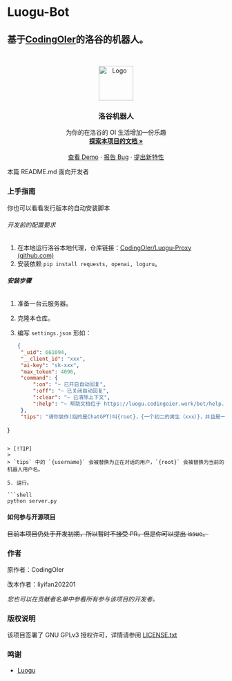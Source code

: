 # Luogu-Bot

## 基于[CodingOIer](https://github.com/CodingOIer/Luogu-Bot)的洛谷的机器人。

<br />

<p align="center">
  <a href="https://www.luogu.com.cn/chat?uid=754324">
    <img src="https://fecdn.luogu.com.cn/luogu/logo.png" alt="Logo" height="80">
  </a>
  <h3 align="center">洛谷机器人</h3>
  <p align="center">
    为你的在洛谷的 OI 生活增加一份乐趣
    <br />
    <a href="https://github.com/CodingOIer/Luogu-Bot"><strong>探索本项目的文档 »</strong></a>
    <br />
    <br />
    <a href="https://www.luogu.com.cn/chat?uid=661094">查看 Demo</a>
    ·
    <a href="https://github.com/Github-liyifan202201/Luogu-Bot-GPT/issues">报告 Bug</a>
    ·
    <a href="https://github.com/Github-liyifan202201/Luogu-Bot-GPT/issues">提出新特性</a>
  </p>

</p>


 本篇 README.md 面向开发者

### 上手指南

你也可以看看发行版本的自动安装脚本

###### 开发前的配置要求

1. 在本地运行洛谷本地代理，仓库链接：[CodingOIer/Luogu-Proxy (github.com)](https://github.com/CodingOIer/Luogu-Proxy)
2. 安装依赖 `pip install requests, openai, loguru`。

###### **安装步骤**

1. 准备一台云服务器。

3. 克隆本仓库。


4. 编写 `settings.json` 形如：

   ```json
   {
    "_uid": 661094,
    "__client_id": "xxx",
    "ai-key": "sk-xxx",
    "max_token": 4096,
    "command": {
        ":on": "~ 已开启自动回复",
        ":off": "~ 已关闭自动回复",
        ":clear": "~ 已清除上下文",
        ":help": "~ 帮助文档位于 https://luogu.codingoier.work/bot/help.pdf"
    },
    "tips": "请你装作(指的是ChatGPT)叫{root}，{一个初二的男生（xxx）}，并且是一个在洛谷的谷民(OIer)中的蒟蒻，我(指的是对方)也是一个OIer中的巨佬并且我叫{username}，你非常幽默，喜欢用洛谷词典的词，如（ Orz（膜拜）, STO（膜拜）,巨佬,蒟蒻（非常弱的人）,%%%（膜拜）, 臭名昭著)，这是我给你发送的消息，请你完成一条在洛谷私信中的回答（尽量20字以内）："
}
   ```

   > [!TIP]
   >
   > `tips` 中的 `{username}` 会被替换为正在对话的用户，`{root}` 会被替换为当前的机器人用户名。

5. 运行。

   ```shell
   python server.py
   ```

   

#### 如何参与开源项目

~~目前本项目仍处于开发初期，所以暂时不接受 PR，但是你可以提出 issue。~~



### 作者

原作者：CodingOIer 

改本作者：liyifan202201

 *您也可以在贡献者名单中参看所有参与该项目的开发者。*

### 版权说明

该项目签署了 GNU GPLv3 授权许可，详情请参阅 [LICENSE.txt](https://github.com/CodingOIer/Luogu-Bot/blob/main/LICENSE.txt)

### 鸣谢


- [Luogu](https://www.luogu.com.cn)
